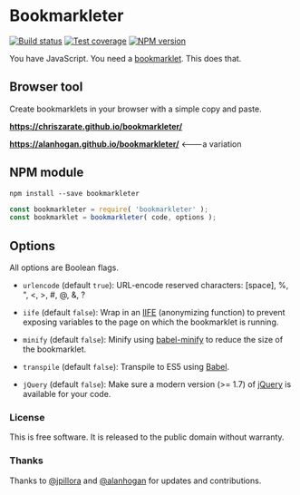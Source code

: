 # Bookmarkleter

[![Build status][build-status]][travis-ci]
[![Test coverage][test-coverage]][codecov]
[![NPM version][npm-version]][fury-io]

You have JavaScript. You need a [bookmarklet][bookmarklet]. This does that.

## Browser tool

Create bookmarklets in your browser with a simple copy and paste.

**https://chriszarate.github.io/bookmarkleter/**

**https://alanhogan.github.io/bookmarkleter/**  <---a variation

## NPM module

```
npm install --save bookmarkleter
```

```js
const bookmarkleter = require( 'bookmarkleter' );
const bookmarklet = bookmarkleter( code, options );
```

## Options

All options are Boolean flags.

  * `urlencode` (default `true`): URL-encode reserved characters: \[space\], %,
    ", <, >, #, @, &, ?

  * `iife` (default `false`): Wrap in an [IIFE][iife] (anonymizing function) to
    prevent exposing variables to the page on which the bookmarklet is running.

  * `minify` (default `false`): Minify using [babel-minify][babel-minify] to
    reduce the size of the bookmarklet.

  * `transpile` (default `false`): Transpile to ES5 using [Babel][babel].

  * `jQuery` (default `false`): Make sure a modern version (>= 1.7) of
    [jQuery][jquery] is available for your code.

### License

This is free software. It is released to the public domain without warranty.

### Thanks

Thanks to [@jpillora][jpillora] and [@alanhogan][alanhogan] for updates and contributions.


[build-status]: https://secure.travis-ci.org/chriszarate/bookmarkleter.svg?branch=master
[travis-ci]: http://travis-ci.org/chriszarate/bookmarkleter
[test-coverage]: https://codecov.io/gh/chriszarate/bookmarkleter/branch/master/graph/badge.svg
[codecov]: https://codecov.io/gh/chriszarate/bookmarkleter
[npm-version]: https://badge.fury.io/js/bookmarkleter.svg
[fury-io]: http://badge.fury.io/js/bookmarkleter
[bookmarklet]: http://en.wikipedia.org/wiki/Bookmarklet "Wikipedia entry on Bookmarklets"
[iife]: http://en.wikipedia.org/wiki/Immediately-invoked_function_expression "Immediately invoked function expression"
[babel]: https://babeljs.io
[babel-minify]: https://github.com/babel/minify
[jquery]: http://jquery.com
[jpillora]: https://github.com/jpillora
[alanhogan]: https://github.com/alanhogan
